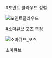 #포인트 클라우드 정렬

![포인트클라우드](https://github.com/user-attachments/assets/5dba835d-f5fb-4506-8f3e-c6c06cdc2fd3)

#소마큐브 포즈 측정

![소마큐브_포즈](https://github.com/user-attachments/assets/814c60eb-2ada-4635-8469-0309602f8654)

소마큐브 
